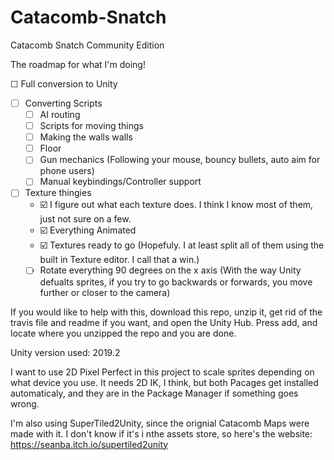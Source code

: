 Catacomb-Snatch
===============

Catacomb Snatch Community Edition

The roadmap for what I'm doing!

☐ Full conversion to Unity
  - ☐ Converting Scripts
    - ☐ AI routing
    - ☐ Scripts for moving things
    - ☐ Making the walls walls
    - ☐ Floor
    - ☐ Gun mechanics (Following your mouse, bouncy bullets, auto aim for phone users)
    - ☐ Manual keybindings/Controller support
  - ☐ Texture thingies
    - ☑️ I figure out what each texture does. I think I know most of them, just not sure on a few.
    - ☑️ Everything Animated
    - ☑️ Textures ready to go (Hopefuly. I at least split all of them using the built in Texture editor. I call that a win.)
    - ☐ Rotate everything 90 degrees on the x axis 
         (With the way Unity defualts sprites, if you try to go backwards or forwards, you move further or closer to the camera)
    
If you would like to help with this, download this repo, unzip it, get rid of the travis file and readme if you want, and open the Unity Hub. Press add, and locate where you unzipped the repo and you are done.

Unity version used: 2019.2

I want to use 2D Pixel Perfect in this project to scale sprites depending on what device you use. It needs 2D IK, I think, but both Pacages get installed automaticaly, and they are in the Package Manager if something goes wrong.

I'm also using SuperTiled2Unity, since the orignial Catacomb Maps were made with it. I don't know if it's i nthe assets store, so here's the website:
https://seanba.itch.io/supertiled2unity
